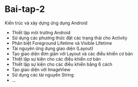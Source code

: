 # Bai-tap-2
Kiến trúc và xây dựng ứng dụng Android
- Thiết lập môi trường Android
- Sử dụng các phương thức đặt các trạng thái cho Activity
- Phân biệt Foreground Lifetime và Visible Lifetime
- Tài nguyên ứng dụng giao diện (Layout)
- Tạo giao diện đơn giản với  Layout và các điều khiển cơ bản
- Thiết lập sự kiện cho các điều khiển cơ bản
- Thiết lập sự kiện cho các điều khiển bằng 6 cách
- Tạo giao diện với ImageView
- Sử dụng các tài nguyên String
- ...
